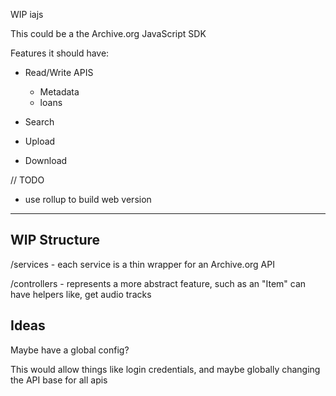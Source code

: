 WIP iajs

This could be a the Archive.org JavaScript SDK

Features it should have:

- Read/Write APIS
    - Metadata
    - loans

- Search

- Upload
- Download


// TODO

- use rollup to build web version


----


## WIP Structure

/services - each service is a thin wrapper for an Archive.org API

/controllers - represents a more abstract feature, such as an "Item" can have helpers like, get audio tracks


## Ideas

Maybe have a global config?

This would allow things like login credentials, and maybe globally changing the API base for all apis